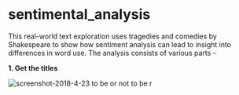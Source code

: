 # sentimental_analysis
This real-world text exploration uses tragedies and comedies by Shakespeare to show how sentiment analysis can lead to insight into differences in word use.
The analysis consists of various parts - 

<b>1. Get the titles </b>

 ![screenshot-2018-4-23 to be or not to be r](https://user-images.githubusercontent.com/16416130/39099470-49ab5a50-4699-11e8-87af-44ba1741a473.png)
